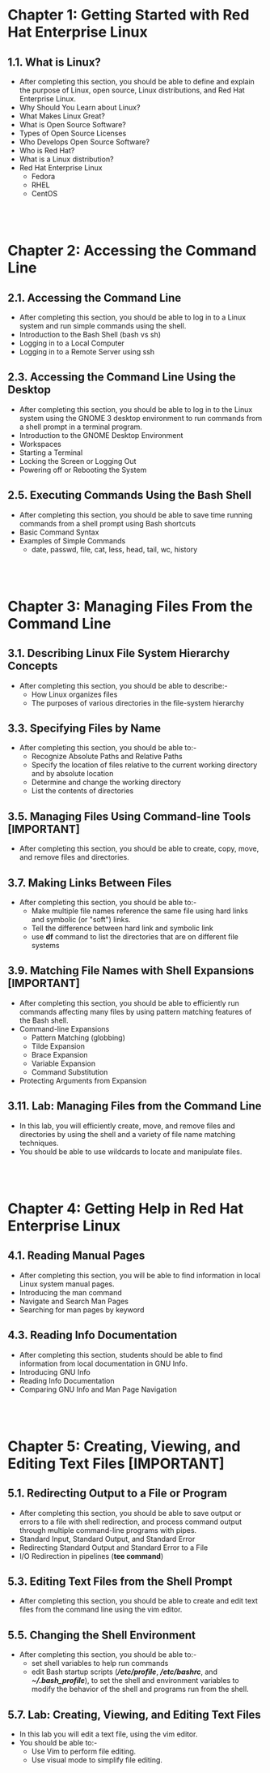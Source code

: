 # **Chapter 1:** Getting Started with Red Hat Enterprise Linux

## **1.1.** What is Linux?

- After completing this section, you should be able to define and explain the purpose of Linux, open source, Linux distributions, and Red Hat Enterprise Linux.
- Why Should You Learn about Linux?
- What Makes Linux Great?
- What is Open Source Software?
- Types of Open Source Licenses
- Who Develops Open Source Software?
- Who is Red Hat?
- What is a Linux distribution?
- Red Hat Enterprise Linux
  - Fedora
  - RHEL
  - CentOS

</br></br>

# **Chapter 2:** Accessing the Command Line

## **2.1.** Accessing the Command Line

- After completing this section, you should be able to log in to a Linux system and run simple commands using the shell.
- Introduction to the Bash Shell (bash vs sh)
- Logging in to a Local Computer
- Logging in to a Remote Server using ssh

## **2.3.** Accessing the Command Line Using the Desktop

- After completing this section, you should be able to log in to the Linux system using the GNOME 3 desktop environment to run commands from a shell prompt in a terminal program.
- Introduction to the GNOME Desktop Environment
- Workspaces
- Starting a Terminal
- Locking the Screen or Logging Out
- Powering off or Rebooting the System

## **2.5.** Executing Commands Using the Bash Shell

- After completing this section, you should be able to save time running commands from a shell prompt using Bash shortcuts
- Basic Command Syntax
- Examples of Simple Commands
  - date, passwd, file, cat, less, head, tail, wc, history

</br></br>

# **Chapter 3:** Managing Files From the Command Line

## **3.1.** Describing Linux File System Hierarchy Concepts

- After completing this section, you should be able to describe:-
  - How Linux organizes files
  - The purposes of various directories in the file-system hierarchy

## **3.3.** Specifying Files by Name

- After completing this section, you should be able to:-
  - Recognize Absolute Paths and Relative Paths
  - Specify the location of files relative to the current working directory and by absolute location
  - Determine and change the working directory
  - List the contents of directories

## **3.5.** Managing Files Using Command-line Tools [IMPORTANT]

- After completing this section, you should be able to create, copy, move, and remove files and directories.

## **3.7.** Making Links Between Files

- After completing this section, you should be able to:-
  - Make multiple file names reference the same file using hard links and symbolic (or "soft") links.
  - Tell the difference between hard link and symbolic link
  - use **df** command to list the directories that are on different file systems

## **3.9.** Matching File Names with Shell Expansions [IMPORTANT]

- After completing this section, you should be able to efficiently run commands affecting many files by using pattern matching features of the Bash shell.
- Command-line Expansions
  - Pattern Matching (globbing)
  - Tilde Expansion
  - Brace Expansion
  - Variable Expansion
  - Command Substitution
- Protecting Arguments from Expansion

## **3.11.** Lab: Managing Files from the Command Line

- In this lab, you will efficiently create, move, and remove files and directories by using the shell and a variety of file name matching techniques.
- You should be able to use wildcards to locate and manipulate files.

</br></br>

# **Chapter 4:** Getting Help in Red Hat Enterprise Linux

## **4.1.** Reading Manual Pages

- After completing this section, you will be able to find information in local Linux system manual pages.
- Introducing the man command
- Navigate and Search Man Pages
- Searching for man pages by keyword

## **4.3.** Reading Info Documentation

- After completing this section, students should be able to find information from local documentation in GNU Info.
- Introducing GNU Info
- Reading Info Documentation
- Comparing GNU Info and Man Page Navigation

</br></br>

# **Chapter 5:** Creating, Viewing, and Editing Text Files [IMPORTANT]

## **5.1.** Redirecting Output to a File or Program

- After completing this section, you should be able to save output or errors to a file with shell redirection, and process command output through multiple command-line programs with pipes. 
- Standard Input, Standard Output, and Standard Error
- Redirecting Standard Output and Standard Error to a File
- I/O Redirection in pipelines (**tee command**)

## **5.3.** Editing Text Files from the Shell Prompt

- After completing this section, you should be able to create and edit text files from the command line using the vim editor.

## **5.5.** Changing the Shell Environment

- After completing this section, you should be able to:-
  - set shell variables to help run commands
  - edit Bash startup scripts (**_/etc/profile_**, **_/etc/bashrc_**, and **_~/.bash_profile_**), to set the shell and environment variables to modify the behavior of the shell and programs run from the shell.

## **5.7.** Lab: Creating, Viewing, and Editing Text Files

- In this lab you will edit a text file, using the vim editor.
- You should be able to:-
  - Use Vim to perform file editing.
  - Use visual mode to simplify file editing. 
  